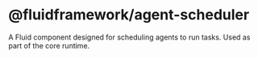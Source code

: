# @fluidframework/agent-scheduler

A Fluid component designed for scheduling agents to run tasks. Used as part of the core runtime.
